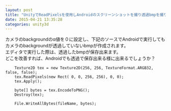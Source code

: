 ```yaml
---
layout: post
title: "UnityでReadPixelsを使用しAndroidのスクリーンショットを撮り透過bmpを撮りたい。"
date: 2015-04-21 13:35:28
categories: unity3d
---
```

<p>カメラのbackgroundのα値を０に設定し、下記のソースでAndroidで実行してもカメラのbackgroundが透過していないbmpが作成されます。<br>
エディタで実行した際は、透過したbmpが保存出来ます。<br>
どこを改善すれば、Androidでも透過で保存出来る様に出来るでしょうか？</p>

<pre><code>    Texture2D tex = new Texture2D(256, 256, TextureFormat.ARGB32, false, false);
    tex.ReadPixels(new Rect( 0, 0, 256, 256), 0, 0);
    tex.Apply();

    byte[] bytes = tex.EncodeToPNG();
    Destroy(tex);

    File.WriteAllBytes(fileName, bytes);
</code></pre>
